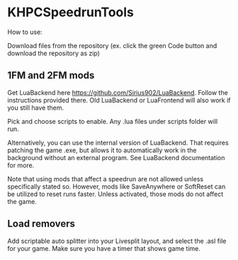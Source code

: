 # KHPCSpeedrunTools

How to use:

Download files from the repository (ex. click the green Code button and download the repository as zip)

## 1FM and 2FM mods
Get LuaBackend here https://github.com/Sirius902/LuaBackend. Follow the instructions provided there. Old LuaBackend or LuaFrontend will also work if you still have them.

Pick and choose scripts to enable. Any .lua files under scripts folder will run.

Alternatively, you can use the internal version of LuaBackend. That requires patching the game .exe, but allows it to automatically work in the background without an external program. See LuaBackend documentation for more.

Note that using mods that affect a speedrun are not allowed unless specifically stated so. However, mods like SaveAnywhere or SoftReset can be utilized to reset runs faster. Unless activated, those mods do not affect the game.

## Load removers
Add scriptable auto splitter into your Livesplit layout, and select the .asl file for your game. Make sure you have a timer that shows game time.
